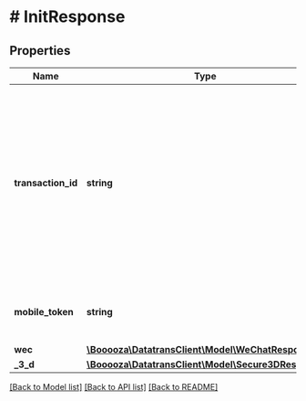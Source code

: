 # # InitResponse

## Properties

Name | Type | Description | Notes
------------ | ------------- | ------------- | -------------
**transaction_id** | **string** | The &#x60;transactionId&#x60; to be used when using Redirect- or Lightbox Mode. If no further action happens with the &#x60;transactionId&#x60; after initialization, it will be invalidated after 30 minutes. | [optional]
**mobile_token** | **string** | Mobile token which is needed to initialize the Mobile SDKs. | [optional]
**wec** | [**\Booooza\DatatransClient\Model\WeChatResponse**](WeChatResponse.md) |  | [optional]
**_3_d** | [**\Booooza\DatatransClient\Model\Secure3DResponse**](Secure3DResponse.md) |  | [optional]

[[Back to Model list]](../../README.md#models) [[Back to API list]](../../README.md#endpoints) [[Back to README]](../../README.md)
